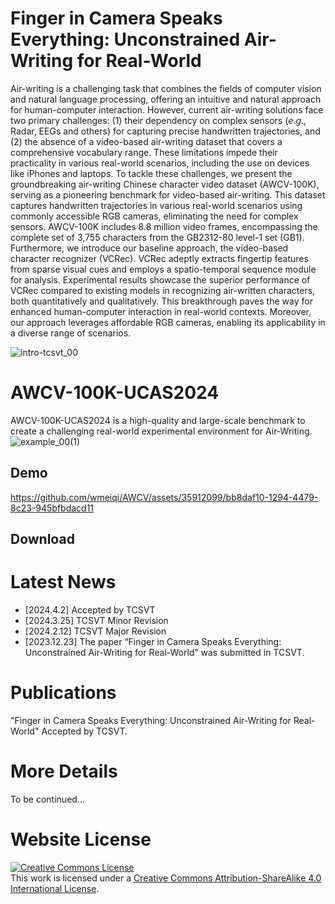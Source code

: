 # Finger in Camera Speaks Everything: Unconstrained Air-Writing for Real-World

Air-writing is a challenging task that combines the fields of computer vision and natural language processing, offering an intuitive and natural approach for human-computer interaction. However, current air-writing solutions face two primary challenges: (1) their dependency on complex sensors ($e.g.$, Radar, EEGs and others) for capturing precise handwritten trajectories, and (2) the absence of a video-based air-writing dataset that covers a comprehensive vocabulary range. These limitations impede their practicality in various real-world scenarios, including the use on devices like iPhones and laptops. To tackle these challenges, we present the groundbreaking air-writing Chinese character video dataset (AWCV-100K), serving as a pioneering benchmark for video-based air-writing. This dataset captures handwritten trajectories in various real-world scenarios using commonly accessible RGB cameras, eliminating the need for complex sensors. AWCV-100K includes 8.8 million video frames, encompassing the complete set of 3,755 characters from the GB2312-80 level-1 set (GB1). Furthermore, we introduce our baseline approach, the video-based character recognizer (VCRec). VCRec adeptly extracts fingertip features from sparse visual cues and employs a spatio-temporal sequence module for analysis. Experimental results showcase the superior performance of VCRec compared to existing models in recognizing air-written characters, both quantitatively and qualitatively. This breakthrough paves the way for enhanced human-computer interaction in real-world contexts. Moreover, our approach leverages affordable RGB cameras, enabling its applicability in a diverse range of scenarios. 

![intro-tcsvt_00](https://github.com/wmeiqi/AWCV/assets/35912099/d07661a6-cf7d-4312-adcf-89aae7c8f676)




# AWCV-100K-UCAS2024

AWCV-100K-UCAS2024 is a high-quality and large-scale benchmark to create a challenging real-world experimental environment for Air-Writing. 
![example_00(1)](https://github.com/wmeiqi/AWCV/assets/35912099/900f16c4-902c-4f40-8d4a-31ecc933d9c4)

## Demo
https://github.com/wmeiqi/AWCV/assets/35912099/bb8daf10-1294-4479-8c23-945bfbdacd11

## Download

# Latest News
- [2024.4.2] Accepted by TCSVT
- [2024.3.25] TCSVT Minor Revision
- [2024.2.12] TCSVT Major Revision
- [2023.12.23] The paper “Finger in Camera Speaks Everything: Unconstrained Air-Writing for Real-World” was submitted in TCSVT.

# Publications
"Finger in Camera Speaks Everything: Unconstrained Air-Writing for Real-World" Accepted by TCSVT.

# More Details
To be continued...
<!--This is the repository that contains source code for the [AWCV website](https://wmeiqi.github.io/AWCV).-->

<!--If you find AWCV-100K useful for your work please cite:
```
@article{awcv
  author    = {},
  title     = {},
  journal   = {},
  year      = {},
}
```-->

# Website License
<a rel="license" href="http://creativecommons.org/licenses/by-sa/4.0/"><img alt="Creative Commons License" style="border-width:0" src="https://i.creativecommons.org/l/by-sa/4.0/88x31.png" /></a><br />This work is licensed under a <a rel="license" href="http://creativecommons.org/licenses/by-sa/4.0/">Creative Commons Attribution-ShareAlike 4.0 International License</a>.

